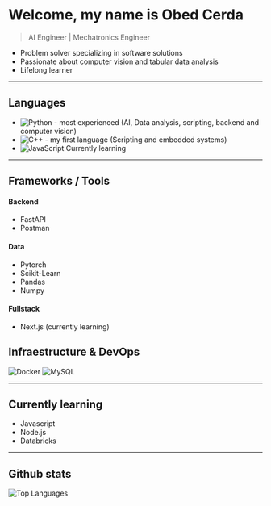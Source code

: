 # Welcome, my name is Obed Cerda

> AI Engineer | Mechatronics Engineer
- Problem solver specializing in software solutions
- Passionate about computer vision and tabular data analysis
- Lifelong learner

---

## Languages

- ![Python - most experienced](https://img.shields.io/badge/-Python-3776AB?style=flat&logo=python&logoColor=white) (AI, Data analysis, scripting, backend and computer vision)
- ![C++ - my first language](https://img.shields.io/badge/-C++-00599C?style=flat&logo=c%2B%2B&logoColor=white) (Scripting and embedded systems) 
- ![JavaScript](https://img.shields.io/badge/-JavaScript-F7DF1E?style=flat&logo=javascript&logoColor=black) Currently learning
---
## Frameworks / Tools
#### Backend 
- FastAPI
- Postman
#### Data
- Pytorch
- Scikit-Learn
- Pandas
- Numpy
#### Fullstack 
- Next.js (currently learning) 
## Infraestructure & DevOps
![Docker](https://img.shields.io/badge/-Docker-2496ED?style=flat&logo=docker&logoColor=white)
![MySQL](https://img.shields.io/badge/-MySQL-4479A1?style=flat&logo=mysql&logoColor=white)

---
## Currently learning
- Javascript
- Node.js
- Databricks
---

## Github stats

<!--[![GitHub stats](https://github-readme-stats.vercel.app/api?username=obedcerda&show_icons=true&theme=radical&hide=contribs,prs)](https://github.com/obedcerda)-->

![Top Languages](https://github-readme-stats.vercel.app/api/top-langs/?username=obedcerda&layout=compact&theme=radical)

<!--
**ObedCerda/obedcerda** is a ✨ _special_ ✨ repository because its `README.md` (this file) appears on your GitHub profile.

Here are some ideas to get you started:

- 🔭 I’m currently working on ...
- 🌱 I’m currently learning ...
- 👯 I’m looking to collaborate on ...
- 🤔 I’m looking for help with ...
- 💬 Ask me about ...
- 📫 How to reach me: ...
- 😄 Pronouns: ...
- ⚡ Fun fact: ...
-->
